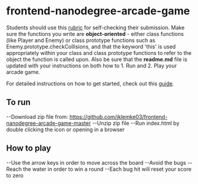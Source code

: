 frontend-nanodegree-arcade-game
===============================

Students should use this [rubric](https://review.udacity.com/#!/projects/2696458597/rubric) for self-checking their submission. Make sure the functions you write are **object-oriented** - either class functions (like Player and Enemy) or class prototype functions such as Enemy.prototype.checkCollisions, and that the keyword 'this' is used appropriately within your class and class prototype functions to refer to the object the function is called upon. Also be sure that the **readme.md** file is updated with your instructions on both how to 1. Run and 2. Play your arcade game.

For detailed instructions on how to get started, check out this [guide](https://docs.google.com/document/d/1v01aScPjSWCCWQLIpFqvg3-vXLH2e8_SZQKC8jNO0Dc/pub?embedded=true).

To run
---------------------------------------------
--Download zip file from: https://github.com/jklemke03/frontend-nanodegree-arcade-game-master
--Unzip zip file
--Run index.html by double clicking the icon or opening in a browser

How to play
------------------------------------------------------
--Use the arrow keys in order to move across the board
--Avoid the bugs
--Reach the water in order to win a round
--Each bug hit will reset your score to zero